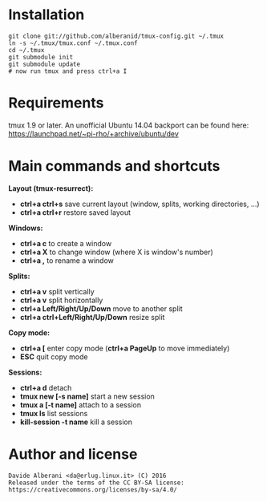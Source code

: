 Installation
============

    git clone git://github.com/alberanid/tmux-config.git ~/.tmux
    ln -s ~/.tmux/tmux.conf ~/.tmux.conf
    cd ~/.tmux
    git submodule init
    git submodule update
    # now run tmux and press ctrl+a I


Requirements
============

tmux 1.9 or later. An unofficial Ubuntu 14.04 backport can be found here: https://launchpad.net/~pi-rho/+archive/ubuntu/dev


Main commands and shortcuts
===========================

**Layout (tmux-resurrect):**
* **ctrl+a ctrl+s** save current layout (window, splits, working directories, ...)
* **ctrl+a ctrl+r** restore saved layout

**Windows:**
* **ctrl+a c** to create a window
* **ctrl+a X** to change window (where X is window's number)
* **ctrl+a ,** to rename a window

**Splits:**
* **ctrl+a v** split vertically
* **ctrl+a v** split horizontally
* **ctrl+a Left/Right/Up/Down** move to another split
* **ctrl+a ctrl+Left/Right/Up/Down** resize split

**Copy mode:**
* **ctrl+a [** enter copy mode (**ctrl+a PageUp** to move immediately)
* **ESC** quit copy mode

**Sessions:**
* **ctrl+a d** detach
* **tmux new [-s name]** start a new session
* **tmux a [-t name]** attach to a session
* **tmux ls** list sessions
* **kill-session -t name** kill a session


Author and license
==================

    Davide Alberani <da@erlug.linux.it> (C) 2016
    Released under the terms of the CC BY-SA license: https://creativecommons.org/licenses/by-sa/4.0/
